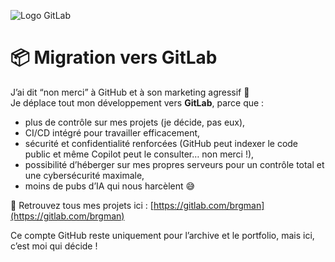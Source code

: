 ![Logo GitLab](https://about.gitlab.com/images/press/logo/png/gitlab-logo-500.png)

# 📦 Migration vers GitLab

J’ai dit “non merci” à GitHub et à son marketing agressif 😤  
Je déplace tout mon développement vers **GitLab**, parce que :
- plus de contrôle sur mes projets (je décide, pas eux),  
- CI/CD intégré pour travailler efficacement,  
- sécurité et confidentialité renforcées (GitHub peut indexer le code public et même Copilot peut le consulter… non merci !),  
- possibilité d’héberger sur mes propres serveurs pour un contrôle total et une cybersécurité maximale,  
- moins de pubs d’IA qui nous harcèlent 😅  

🔗 Retrouvez tous mes projets ici : [https://gitlab.com/brgman](https://gitlab.com/brgman)

Ce compte GitHub reste uniquement pour l’archive et le portfolio, mais ici, c’est moi qui décide !
